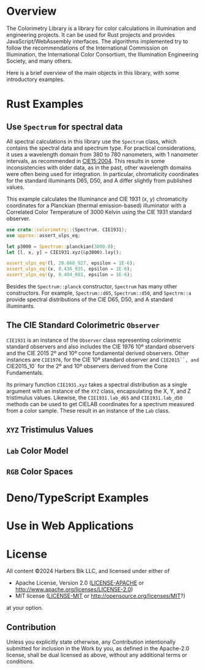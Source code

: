 
# Overview
The Colorimetry Library is a library for color calculations in illumination and engineering projects.
It can be used for Rust projects and provides JavaScript/WebAssembly interfaces.
The algorithms implemented try to follow the recommendations of the International Commission on Illumination,
the International Color Consortium, the Illumination Engineering Society, and many others.

Here is a brief overview of the main objects in this library, with some introductory examples.

# Rust Examples

## Use `Spectrum` for spectral data
All spectral calculations in this library use the `Spectrum` class, which contains the spectral data and spectrum type.
For practical considerations, it uses a wavelength domain from 380 to 780 nanometers, with 1 nanometer intervals, as recommended in [CIE15:2004](https://archive.org/details/gov.law.cie.15.2004).
This results in some inconsistencies with older data, as in the past, other wavelength domains were often being used for integration.
In particular, chromaticity coordinates for the standard illuminants D65, D50, and A differ slightly from published values.

This example calculates the Illuminance and CIE 1931 (x, y) chromaticity
coordinates for a Planckian (thermal emission-based) illuminator with a
Correlated Color Temperature of 3000 Kelvin using the CIE 1931 standard observer.

```rust
use crate::colorimetry::{Spectrum, CIE1931};
use approx::assert_ulps_eq;

let p3000 = Spectrum::planckian(3000.0);
let [l, x, y] = CIE1931.xyz(&p3000).lxy();

assert_ulps_eq!(l, 20.668_927, epsilon = 1E-6);
assert_ulps_eq!(x, 0.436_935, epsilon = 1E-6);
assert_ulps_eq!(y, 0.404_083, epsilon = 1E-6);
```

Besides the `Spectrum::planck` constructor, `Spectrum` has many other constructors.
For example, `Spectrum::d65`, `Spectrum::d50`, and `Spectrm::a` provide spectral distributions of the CIE D65, D50, and A standard illuminants.

## The CIE Standard Colorimetric `Observer`
`CIE1931` is an instance of the `Observer` class representing colorimetric standard observers and also includes the CIE 1976 10º standard observers and the CIE 2015 2º and 10º cone fundamental derived observers.
Other instances are `CIE1976`, for the CIE 10º standard observer and `CIE2015``, and `CIE2015_10` for the 2º and 10º observers derived from the Cone Fundamentals.

Its primary function `CIE1931.xyz` takes a spectral distribution as a single argument with an instance of the `XYZ` class, encapsulating the X, Y, and Z tristimulus values.
Likewise, the `CIE1931.lab_d65` and `CIE1931.lab_d50` methods can be used to get CIELAB coordinates for a spectrum measured from a color sample.
These result in an instance of the `Lab` class.


## `XYZ` Tristimulus Values

## `Lab` Color Model

## `RGB` Color Spaces


# Deno/TypeScript Examples

# Use in Web Applications

# License
All content &copy;2024 Harbers Bik LLC, and licensed under either of

 * Apache License, Version 2.0
   ([LICENSE-APACHE](LICENSE-APACHE) or <http://www.apache.org/licenses/LICENSE-2.0>)
 * MIT license
   ([LICENSE-MIT](LICENSE-MIT) or <http://opensource.org/licenses/MIT>?)

at your option.

## Contribution

Unless you explicitly state otherwise, any Contribution intentionally submitted
for inclusion in the Work by you, as defined in the Apache-2.0 license, shall be
dual licensed as above, without any additional terms or conditions.